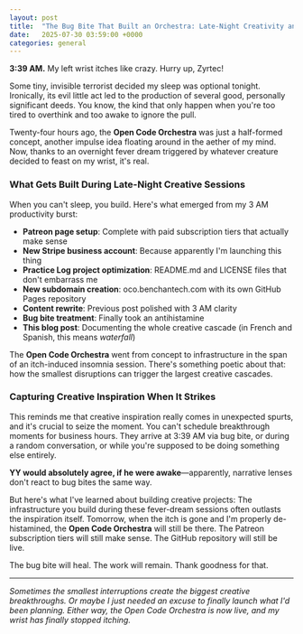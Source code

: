```yaml
---
layout: post
title:  "The Bug Bite That Built an Orchestra: Late-Night Creativity and the Open Code Orchestra Launch"
date:   2025-07-30 03:59:00 +0000
categories: general
---
```


**3:39 AM.** My left wrist itches like crazy.  Hurry up, Zyrtec!

Some tiny, invisible terrorist decided my sleep was optional tonight. Ironically, its evil little act led to the production of several good, personally significant deeds.  You know, the kind that only happen when you're too tired to overthink and too awake to ignore the pull.

Twenty-four hours ago, the **Open Code Orchestra** was just a half-formed concept, another impulse idea floating around in the aether of my mind. Now, thanks to an overnight fever dream triggered by whatever creature decided to feast on my wrist, it's real.

### What Gets Built During Late-Night Creative Sessions

When you can't sleep, you build. Here's what emerged from my 3 AM productivity burst:

- **Patreon page setup**: Complete with paid subscription tiers that actually make sense
- **New Stripe business account**: Because apparently I'm launching this thing
- **Practice Log project optimization**: README.md and LICENSE files that don't embarrass me
- **New subdomain creation**: oco.benchantech.com with its own GitHub Pages repository
- **Content rewrite**: Previous post polished with 3 AM clarity
- **Bug bite treatment**: Finally took an antihistamine
- **This blog post**: Documenting the whole creative cascade (in French and Spanish, this means _waterfall_)

The **Open Code Orchestra** went from concept to infrastructure in the span of an itch-induced insomnia session. There's something poetic about that: how the smallest disruptions can trigger the largest creative cascades.

### Capturing Creative Inspiration When It Strikes

This reminds me that creative inspiration really comes in unexpected spurts, and it's crucial to seize the moment. You can't schedule breakthrough moments for business hours. They arrive at 3:39 AM via bug bite, or during a random conversation, or while you're supposed to be doing something else entirely.

**YY would absolutely agree, if he were awake**—apparently, narrative lenses don't react to bug bites the same way.

But here's what I've learned about building creative projects: The infrastructure you build during these fever-dream sessions often outlasts the inspiration itself. Tomorrow, when the itch is gone and I'm properly de-histamined, the **Open Code Orchestra** will still be there. The Patreon subscription tiers will still make sense. The GitHub repository will still be live.

The bug bite will heal. The work will remain.  Thank goodness for that.

---

*Sometimes the smallest interruptions create the biggest creative breakthroughs. Or maybe I just needed an excuse to finally launch what I'd been planning. Either way, the Open Code Orchestra is now live, and my wrist has finally stopped itching.*
